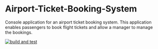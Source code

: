 # Airport-Ticket-Booking-System

Console application for an airport ticket booking system. This application enables passengers to book flight tickets and allow a manager to manage the bookings.

[![build and test](https://github.com/FranciscoWatson/Airport-Ticket-Booking-System/actions/workflows/build-and-test.yml/badge.svg)](https://github.com/FranciscoWatson/Airport-Ticket-Booking-System/actions/workflows/build-and-test.yml)
